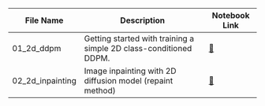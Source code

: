 | File Name      | Description | Notebook Link |
|----------------|-------------|---------------|
| 01_2d_ddpm | Getting started with training a simple 2D class-conditioned DDPM. | [📓](https://github.com/BardiaKh/Mediffusion/tree/main/tutorials/01_2d_ddpm.ipynb) |
| 02_2d_inpainting | Image inpainting with 2D diffusion model (repaint method) | [📓](https://github.com/BardiaKh/Mediffusion/tree/main/tutorials/02_2d_inpainting.ipynb) |

